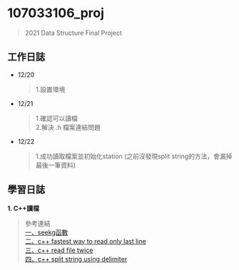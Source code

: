 # 107033106_proj
> 2021 Data Structure Final Project
## 工作日誌
- 12/20 
    > 1.設置環境
- 12/21
    > 1.確認可以讀檔 <br>
    > 2.解決 .h 檔案連結問題 <br>
- 12/22
    > 1.成功讀取檔案並初始化station (之前沒發現split string的方法，會漏掉最後一筆資料)


## 學習日誌
**1. C++讀檔** <br>
>參考連結 <br>
>[一、seekg函數](http://c.biancheng.net/view/1541.html) <br>
>[二、c++ fastest way to read only last line](https://stackoverflow.com/questions/11876290/c-fastest-way-to-read-only-last-line-of-text-file) <br>
>[三、c++ read file twice](https://stackoverflow.com/questions/16393583/how-to-read-same-file-twice-in-a-row) <br>
>[四、c++ split string using delimiter](https://stackoverflow.com/questions/14265581/parse-split-a-string-in-c-using-string-delimiter-standard-c) <br>



